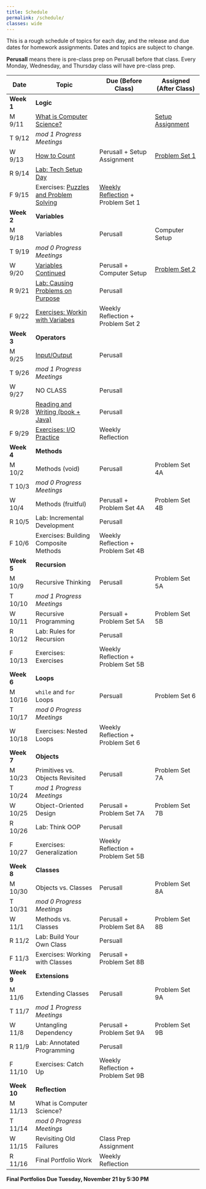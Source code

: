 ```yaml
---
title: Schedule
permalink: /schedule/
classes: wide
---
```

This is a rough schedule of topics for each day, and the release and due dates for homework assignments. Dates and topics are subject to change. 

**Perusall** means there is pre-class prep on Perusall before that class. Every Monday, Wednesday, and Thursday class will have pre-class prep. 

| Date	| Topic	| Due (Before Class) |	Assigned (After Class) |
| ------- | ----------| ------------- | -------------- |
| **Week 1** | **Logic** | | |
| M 9/11 | [What is Computer Science?][w1d1] | | [Setup Assignment][setup]
| T 9/12 | _mod 1 Progress Meetings_ 
| W 9/13 | [How to Count][w1d2]  | Perusall + Setup Assignment | [Problem Set 1][ps1]
| R 9/14 | [Lab: Tech Setup Day][w1lab] | | 
| F 9/15 | Exercises: [Puzzles and Problem Solving][w1ex] | [Weekly Reflection][reflect] + Problem Set 1 | 
| **Week 2** | **Variables** | | |
| M 9/18 | Variables | Perusall | Computer Setup
| T 9/19 | _mod 0 Progress Meetings_
| W 9/20 | [Variables Continued][w2d2] | Perusall + Computer Setup | [Problem Set 2][ps2]
| R 9/21 | [Lab: Causing Problems on Purpose][w2lab] | Perusall
| F 9/22 | [Exercises: Workin with Variabes][w2ex] | Weekly Reflection + Problem Set 2
| **Week 3** | **Operators** | | |
| M 9/25 | [Input/Output][w3d1] | Perusall |
| T 9/26 | _mod 1 Progress Meetings_
| W 9/27 | NO CLASS | Perusall | 
| R 9/28 | [Reading and Writing (book + Java)][w3d2] | Perusall 
| F 9/29 | [Exercises: I/O Practice][w3ex] | Weekly Reflection
| **Week 4** | **Methods** | | |
| M 10/2 | Methods (void) | Perusall | Problem Set 4A
| T 10/3 | _mod 0 Progress Meetings_
| W 10/4 | Methods (fruitful) | Perusall + Problem Set 4A | Problem Set 4B |
| R 10/5 | Lab: Incremental Development | Perusall
| F 10/6 | Exercises: Building Composite Methods | Weekly Reflection + Problem Set 4B |
| **Week 5** | **Recursion** | | |
| M 10/9 | Recursive Thinking | Perusall | Problem Set 5A
| T 10/10 | _mod 1 Progress Meetings_
| W 10/11 | Recursive Programming | Persuall + Problem Set 5A | Problem Set 5B
| R 10/12 | Lab: Rules for Recursion | Perusall
| F 10/13 | Exercises: Exercises | Weekly Reflection + Problem Set 5B 
| **Week 6** | **Loops** | | |
| M 10/16 | `while` and `for` Loops | Persuall | Problem Set 6
| T 10/17 | _mod 0 Progress Meetings_
| W 10/18 | Exercises: Nested Loops | Weekly Reflection + Problem Set 6 | 
| **Week 7** | **Objects** | | |
| M 10/23 | Primitives vs. Objects Revisited | Perusall | Problem Set 7A
| T 10/24 | _mod 1 Progress Meetings_
| W 10/25 | Object-Oriented Design | Perusall + Problem Set 7A | Problem Set 7B
| R 10/26 | Lab: Think OOP | Perusall 
| F 10/27 | Exercises: Generalization | Weekly Reflection + Problem Set 5B
| **Week 8** | **Classes** | | |
| M 10/30 |  Objects vs. Classes | Perusall | Problem Set 8A
| T 10/31 | _mod 0 Progress Meetings_
| W 11/1 | Methods vs. Classes | Perusall + Problem Set 8A | Problem Set 8B
| R 11/2 | Lab: Build Your Own Class | Persuall
| F 11/3 | Exercises: Working with Classes | Perusall + Problem Set 8B
| **Week 9** | **Extensions** | | | 
| M 11/6 | Extending Classes | Perusall | Problem Set 9A
| T 11/7 | _mod 1 Progress Meetings_
| W 11/8 | Untangling Dependency | Perusall + Problem Set 9A | Problem Set 9B
| R 11/9 | Lab: Annotated Programming | Perusall
| F 11/10 | Exercises: Catch Up | Weekly Reflection + Problem Set 9B
| **Week 10** | **Reflection** | | |
| M 11/13 | What is Computer Science?
| T 11/14 | _mod 0 Progress Meetings_
| W 11/15 | Revisiting Old Failures | Class Prep Assignment
| R 11/16 | Final Portfolio Work | Weekly Reflection

**Final Portfolios Due Tuesday, November 21 by 5:30 PM**

[w1d1]: https://alackles.github.io/CMSC-150-FT-23/notes/w1d1
[w1d2]: https://alackles.github.io/CMSC-150-FT-23/notes/w1d2
[w1lab]: https://alackles.github.io/CMSC-150-FT-23/notes/w1lab
[w1ex]: https://alackles.github.io/CMSC-150-FT-23/notes/w1ex
[w2d2]: https://alackles.github.io/CMSC-150-FT-23/notes/w2d2
[w2lab]: https://alackles.github.io/CMSC-150-FT-23/notes/w2lab
[w2ex]: https://alackles.github.io/CMSC-150-FT-23/notes/w2ex
[w3d1]: https://alackles.github.io/CMSC-150-FT-23/notes/w3d1
[w3d2]: https://alackles.github.io/CMSC-150-FT-23/notes/w3d2
[w3ex]: https://alackles.github.io/CMSC-150-FT-23/notes/w3ex

[setup]: https://alackles.github.io/CMSC-150-FT-23/notes/setup
[ps1]: https://classroom.github.com/a/UHniJ3GP
[ps2]: https://classroom.github.com/a/WChiVuxg

[reflect]: https://alackles.github.io/CMSC-150-FT-23/assets/reflection.pdf
